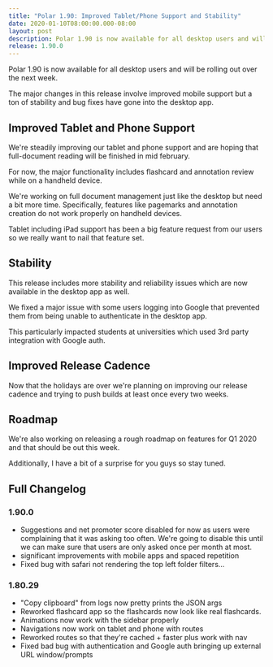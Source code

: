 ```yaml
---
title: "Polar 1.90: Improved Tablet/Phone Support and Stability"
date: 2020-01-10T08:00:00.000-08:00
layout: post
description: Polar 1.90 is now available for all desktop users and will be rolling out over the next week.  
release: 1.90.0
---
```


Polar 1.90 is now available for all desktop users and will be rolling out over the next week.  

The major changes in this release involve improved mobile support but a ton of stability and bug fixes have gone 
into the desktop app.

## Improved Tablet and Phone Support

We're steadily improving our tablet and phone support and are hoping that full-document reading will be finished 
in mid february.

For now, the major functionality includes flashcard and annotation review while on a handheld device.

We're working on full document management just like the desktop but need a bit more time.  Specifically, features
like pagemarks and annotation creation do not work properly on handheld devices.

Tablet including iPad support has been a big feature request from our users so we really want to nail that
feature set.

## Stability

This release includes more stability and reliability issues which are now available in the desktop app as well.

We fixed a major issue with some users logging into Google that prevented them from being unable to authenticate 
in the desktop app.  

This particularly impacted students at universities which used 3rd party integration with Google auth.

## Improved Release Cadence

Now that the holidays are over we're planning on improving our release cadence and trying to push builds at 
least once every two weeks.

## Roadmap 

We're also working on releasing a rough roadmap on features for Q1 2020 and that should be out this week.

Additionally, I have a bit of a surprise for you guys so stay tuned.  

## Full Changelog

### 1.90.0

- Suggestions and net promoter score disabled for now as users were complaining
  that it was asking too often. We're going to disable this until we can make
  sure that users are only asked once per month at most. 
- significant improvements with mobile apps and spaced repetition
- Fixed bug with safari not rendering the top left folder filters...

### 1.80.29

- "Copy clipboard" from logs now pretty prints the JSON args
- Reworked flashcard app so the flashcards now look like real flashcards.
- Animations now work with the sidebar properly
- Navigations now work on tablet and phone with routes
- Reworked routes so that they're cached + faster plus work with nav
- Fixed bad bug with authentication and Google auth bringing up external URL window/prompts
